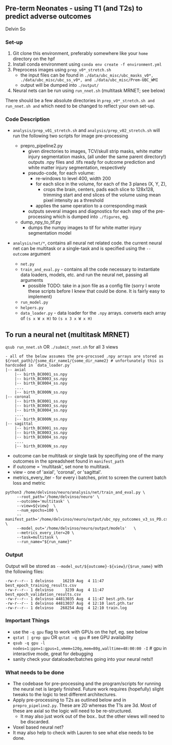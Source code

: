 ## Pre-term Neonates - using T1 (and T2s) to predict adverse outcomes 
 Delvin So
 
### Set-up
1. Git clone this environment, preferably somewhere like your `home` directory on the hpf
2. Install conda environment using `conda env create -f environment.yml`
3. Preprocess images using `prep_v0*_stretch.sh`
    * the input files can be found in `./data/ubc_misc/ubc_masks_v0*, ./data/ubc_misc/ubc_ss_v0*, and ./data/ubc_misc/Prem-UBC_WMI`
    * output will be dumped into `./output/`
4. Neural nets can be run using `run_nnet.sh` (multitask MRNET; see below)

There should be a few absolute directories in `prep_v0*_stretch.sh and run_nnet.sh and` which need to be changed to reflect your own set-up.

### Code Description

- `analysis/prep_v01_stretch.sh` and `analysis/prep_v02_stretch.sh` will run the following two scripts for image pre-processing
    - prepro_pipeline2.py
        - given directories to images, TCV/skull strip masks, white matter injury segmentation masks, (all under the same parent directory!) outputs .npy files and .tifs ready for outcome prediction and white matter injury segmentation, respectively
        - pseudo-code, for each volume:
            - re-windows to level 400, width 200
            - for each slice in the volume, for each of the 3 planes (X, Y, Z),
                - crops the brain, centers, pads each slice to 128x128, trimming start and end slices of the volume using mean pixel intensity as a threshold
            - applies the same operation to a corresponding mask
        - outputs several images and diagnostics for each step of the pre-processing which is dumped into `./figures`, eg. 
    - dump_npy_to_tif.py
        - dumps the numpy images to tif for white matter injury segmentation model

- `analysis/net/*`, contains all neural net related code. the current neural net can be multitask or a single-task and is specified using the `--outcome` argument
    - `net.py`
    - `train_and_eval.py` - contains all the code necessary to instantiate data loaders, models, etc. and run the neural net, passing all arguments
        - possible TODO: take in a json file as a config file (sorry I wrote these scripts before I knew that could be done. It is fairly easy to implement)
    - `run_model.py`
    - `helpers.py` 
    - `data_loader.py` - data loader for the `.npy` arrays. converts each array of `(s x W x H)` to `(s x 3 x W x H)`


## To run a neural net (multitask MRNET)
`qsub run_nnet.sh` OR `./submit_nnet.sh` for all 3 views
```
- all of the below assumes the pre-procssed .npy arrays are stored as 
${root_path}/{some_dir_name1/{some_dir_name2} # unfortunately this is hardcoded in `data_loader.py`
|-- axial
    |-- birth_BC0001_ss.npy
    |-- birth_BC0003_ss.npy
    |-- birth_BC0004_ss.npy
    ....
    |-- birth_BC000N_ss.npy
|-- coronal
    |-- birth_BC0001_ss.npy
    |-- birth_BC0003_ss.npy
    |-- birth_BC0004_ss.npy
    ....
    |-- birth_BC000N_ss.npy
|-- sagittal
    |-- birth_BC0001_ss.npy
    |-- birth_BC0003_ss.npy
    |-- birth_BC0004_ss.npy
    ....
    |-- birth_BC000N_ss.npy
```

- outcome can be multitask or single task by specifiying one of the many outcomes in the spreadsheet found in `manifest_path`
- if outcome = 'multitask', set none to multitask. 
- view - one of 'axial', 'coronal', or 'sagittal'.
- metrics_every_iter - for every i batches, print to screen the current batch loss and metric

```
python3 /home/delvinso/neuro/analysis/net/train_and_eval.py \
     --root_path='/home/delvinso/neuro' \
     --outcome='multitask' \
     --view=${view}  \
     --num_epochs=100 \
     --manifest_path='/home/delvinso/neuro/output/ubc_npy_outcomes_v3_ss_PD.csv' \
     --model_out='/home/delvinso/neuro/output/models'   \
     --metrics_every_iter=20 \
     --task=multitask \
     --run_name="${run_name}"
```
### Output
Output will be stored as `--model_out/${outcome}-${view}/{$run_name}` with the following files:
```
-rw-r--r-- 1 delvinso    16219 Aug  4 11:47 best_epoch_training_results.csv
-rw-r--r-- 1 delvinso     3239 Aug  4 11:47 best_epoch_validation_results.csv
-rw-r--r-- 1 delvinso 44813035 Aug  4 11:47 best.pth.tar
-rw-r--r-- 1 delvinso 44813037 Aug  4 12:10 last.pth.tar
-rw-r--r-- 1 delvinso   268254 Aug  4 12:10 train.log
```

### Important Things
- use the `-q gpu` flag to work with GPUs on the hpf, eg. see below
- `qstat | grep gpu` OR `qstat -q gpu` # see GPU availability
- `qsub -q gpu -l nodes=1:ppn=1:gpus=1,vmem=120g,mem=80g,walltime=48:00:00 -I` # gpu in interactive mode, great for debugging
- sanity check your dataloader/batches going into your neural nets!!

### What needs to be done
- The codebase for pre-processing and the program/scripts for running the neural net is largely finished. Future work requires (hopefully) slight tweaks to the logic to test different architectures.
- Apply pre-processing to T2s as outlined below and in `prepro_pipeline2.py`. These are 2D whereas the T1s are 3d. Most of these are axial so the logic will need to be re-structured.
    - It may also just work out of the box.. but the other views will need to be discarded.
- Voxel based neural net?
- It may also help to check with Lauren to see what else needs to be done.


